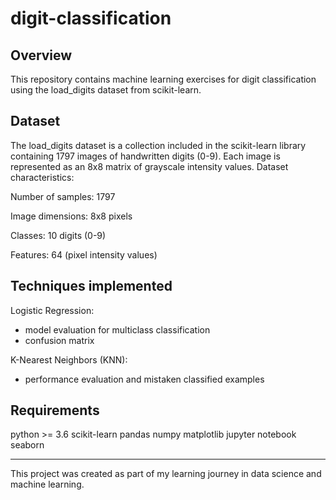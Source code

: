 # digit-classification

## Overview
This repository contains machine learning exercises for digit classification using the load_digits dataset from scikit-learn.

## Dataset
The load_digits dataset is a collection included in the scikit-learn library containing 1797 images of handwritten digits (0-9). Each image is represented as an 8x8 matrix of grayscale intensity values.
Dataset characteristics:

Number of samples: 1797

Image dimensions: 8x8 pixels

Classes: 10 digits (0-9)

Features: 64 (pixel intensity values)

## Techniques implemented
Logistic Regression:
- model evaluation for multiclass classification
- confusion matrix

K-Nearest Neighbors (KNN):
- performance evaluation and mistaken classified examples

## Requirements
python >= 3.6
scikit-learn
pandas
numpy
matplotlib
jupyter notebook
seaborn


--- 
This project was created as part of my learning journey in data science and machine learning.
